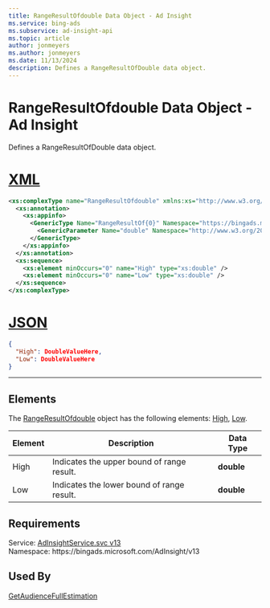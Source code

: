```yaml
---
title: RangeResultOfdouble Data Object - Ad Insight
ms.service: bing-ads
ms.subservice: ad-insight-api
ms.topic: article
author: jonmeyers
ms.author: jonmeyers
ms.date: 11/13/2024
description: Defines a RangeResultOfDouble data object.
---
```

# RangeResultOfdouble Data Object - Ad Insight
Defines a RangeResultOfDouble data object.

# [XML](#tab/xml)

```xml
<xs:complexType name="RangeResultOfdouble" xmlns:xs="http://www.w3.org/2001/XMLSchema">
  <xs:annotation>
    <xs:appinfo>
      <GenericType Name="RangeResultOf{0}" Namespace="https://bingads.microsoft.com/AdInsight/v13" xmlns="http://schemas.microsoft.com/2003/10/Serialization/">
        <GenericParameter Name="double" Namespace="http://www.w3.org/2001/XMLSchema" />
      </GenericType>
    </xs:appinfo>
  </xs:annotation>
  <xs:sequence>
    <xs:element minOccurs="0" name="High" type="xs:double" />
    <xs:element minOccurs="0" name="Low" type="xs:double" />
  </xs:sequence>
</xs:complexType>
```

# [JSON](#tab/json)

```json
{
  "High": DoubleValueHere,
  "Low": DoubleValueHere
}
```

-----

## <a name="elements"></a>Elements

The [RangeResultOfdouble](rangeresultofdouble.md) object has the following elements: [High](#high), [Low](#low).

|Element|Description|Data Type|
|-----------|---------------|-------------|
|<a name="high"></a>High|Indicates the upper bound of range result.|**double**|
|<a name="low"></a>Low|Indicates the lower bound of range result.|**double**|

## Requirements
Service: [AdInsightService.svc v13](https://adinsight.api.bingads.microsoft.com/Api/Advertiser/AdInsight/v13/AdInsightService.svc)  
Namespace: https\://bingads.microsoft.com/AdInsight/v13  

## Used By
[GetAudienceFullEstimation](getaudiencefullestimation.md)  
